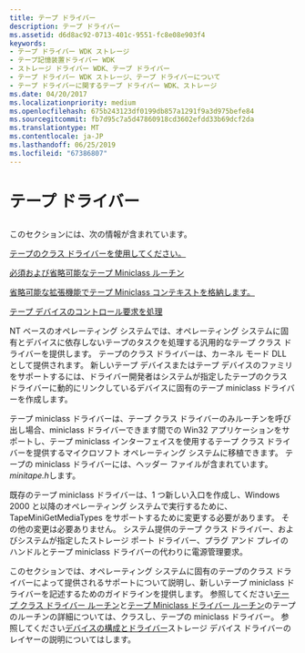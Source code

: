 ```yaml
---
title: テープ ドライバー
description: テープ ドライバー
ms.assetid: d6d8ac92-0713-401c-9551-fc8e08e903f4
keywords:
- テープ ドライバー WDK ストレージ
- テープ記憶装置ドライバー WDK
- ストレージ ドライバー WDK、テープ ドライバー
- テープ ドライバー WDK ストレージ、テープ ドライバーについて
- テープ ドライバーに関するテープ ドライバー WDK、ストレージ
ms.date: 04/20/2017
ms.localizationpriority: medium
ms.openlocfilehash: 675b243123df0199db857a1291f9a3d975befe84
ms.sourcegitcommit: fb7d95c7a5d47860918cd3602efdd33b69dcf2da
ms.translationtype: MT
ms.contentlocale: ja-JP
ms.lasthandoff: 06/25/2019
ms.locfileid: "67386807"
---
```

# <a name="tape-drivers"></a>テープ ドライバー


## <span id="ddk_tape_drivers_kg"></span><span id="DDK_TAPE_DRIVERS_KG"></span>


このセクションには、次の情報が含まれています。

[テープのクラス ドライバーを使用してください。](using-the-tape-class-driver.md)

[必須および省略可能なテープ Miniclass ルーチン](required-and-optional-tape-miniclass-routines.md)

[省略可能な拡張機能でテープ Miniclass コンテキストを格納します。](storing-tape-miniclass-context-in-optional-extensions.md)

[テープ デバイスのコントロール要求を処理](processing-tape-device-control-requests.md)

NT ベースのオペレーティング システムでは、オペレーティング システムに固有とデバイスに依存しないテープのタスクを処理する汎用的なテープ クラス ドライバーを提供します。 テープのクラス ドライバーは、カーネル モード DLL として提供されます。 新しいテープ デバイスまたはテープ デバイスのファミリをサポートするには、ドライバー開発者はシステムが指定したテープのクラス ドライバーに動的にリンクしているデバイスに固有のテープ miniclass ドライバーを作成します。

テープ miniclass ドライバーは、テープ クラス ドライバーのみルーチンを呼び出し場合、miniclass ドライバーできます間での Win32 アプリケーションをサポートし、テープ miniclass インターフェイスを使用するテープ クラス ドライバーを提供するマイクロソフト オペレーティング システムに移植できます。 テープの miniclass ドライバーには、ヘッダー ファイルが含まれています。 *minitape.h*します。

既存のテープ miniclass ドライバーは、1 つ新しい入口を作成し、Windows 2000 と以降のオペレーティング システムで実行するために、TapeMiniGetMediaTypes をサポートするために変更する必要があります。 その他の変更は必要ありません。 システム提供のテープ クラス ドライバー、およびシステムが指定したストレージ ポート ドライバー、プラグ アンド プレイのハンドルとテープ miniclass ドライバーの代わりに電源管理要求。

このセクションでは、オペレーティング システムに固有のテープのクラス ドライバーによって提供されるサポートについて説明し、新しいテープ miniclass ドライバーを記述するためのガイドラインを提供します。 参照してください[テープ クラス ドライバー ルーチン](https://docs.microsoft.com/windows-hardware/drivers/ddi/content/index)と[テープ Miniclass ドライバー ルーチン](https://docs.microsoft.com/windows-hardware/drivers/ddi/content/index)のテープのルーチンの詳細については、クラスし、テープの miniclass ドライバー。 参照してください[デバイスの構成とドライバー](https://docs.microsoft.com/windows-hardware/drivers/kernel/device-configurations-and-layered-drivers)ストレージ デバイス ドライバーのレイヤーの説明についてはします。

 

 




